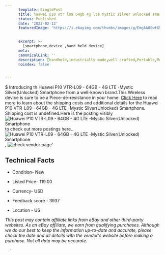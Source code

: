 ```yaml
---
      template: SinglePost
      title: huawei p10 vtr l09 64gb 4g lte mystic silver unlocked smartphone
      status: Published
      date: '2023-02-12'
      featuredImage: 'https://i.ebayimg.com/thumbs/images/g/EmgAAOSwtG5jyESb/s-l225.jpg'
       

      excerpt: >-
        [smartphone,device ,hand held device]
      meta:
      canonicalLink: ''
      description: [handheld,industrially made,well crafted,Portable,Mobile,Compact,Convenient,Lightweight,Maneuverable,Man-portable,Miniature,Carriable,Hand-held,Light,Holdable,Transportable,Mobile device,Pocket-sized,On-the-go,Wireless,Cordless,Compact size,Convenient size, smartphone,device ,hand held device]
      noindex: false
      

---
```

$
      Introducing th Huawei P10 VTR-L09 - 64GB - 4G LTE -Mystic Silver(Unlocked) Smartphone from a well-known brand.This Wireless device  is sure to be a Piece-de-resistance in your home. [Click Here](https://www.ebay.com/itm/125726127882?hash=item1d45dc770a%3Ag%3AEmgAAOSwtG5jyESb&mkevt=1&mkcid=1&mkrid=711-53200-19255-0&campid=%253CePNCampaignId%253E&customid=%253CreferenceId%253E&toolid=10049) to read more to learn about the shipping costs and additional details for the Huawei P10 VTR-L09 - 64GB - 4G LTE -Mystic Silver(Unlocked) Smartphone. Shipping cost is undefined.Here is the posting visibly ![Huawei P10 VTR-L09 - 64GB - 4G LTE -Mystic Silver(Unlocked) Smartphone](https://i.ebayimg.com/thumbs/images/g/EmgAAOSwtG5jyESb/s-l225.jpg) to check out more postings here... ![Huawei P10 VTR-L09 - 64GB - 4G LTE -Mystic Silver(Unlocked) Smartphone](https://i.ebayimg.com/images/g/EmgAAOSwtG5jyESb/s-l960.jpg), ![check vendor page](https://origin-galleryplus.ebayimg.com/ws/web/125726127882_2_0_1/225x225.jpg,https://origin-galleryplus.ebayimg.com/ws/web/125726127882_3_0_1/225x225.jpg,https://origin-galleryplus.ebayimg.com/ws/web/125726127882_4_0_1/225x225.jpg)'

      

 ## Technical Facts 



     
      

 - Condition- New 


      

 - Listed Price- 119.00 


      

 - Currency- USD 


      

 - Feedback score - 3937 


      

 - Location - US 


      
      

 *_This post may contain affiliate links from eBay and other third-party websites. As an eBay affiliate, we earn from qualifying purchases. Although we do our best to keep the information up-to-date and accurate, please check the date and all details with the vendor's website before making a purchase. Not all data may be accurate._*




      -

